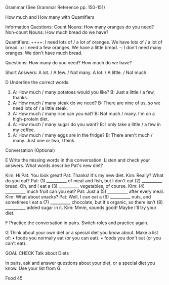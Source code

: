 Grammar (See Grammar Reference pp. 150-151)

How much and How many with Quantifiers

Information Questions:
Count Nouns: How many oranges do you need?
Non-count Nouns: How much bread do we have?

Quantifiers:
++++: I need lots of / a lot of oranges. We have lots of / a lot of bread.
+: I need a few oranges. We have a little bread.
-: I don't need many oranges. We don't have much bread.

Questions:
How many do you need?
How much do we have?

Short Answers:
A lot. / A few. / Not many.
A lot. / A little. / Not much.

D Underline the correct words.
1. A: How much / many potatoes would you like? B: Just a little / a few, thanks.
2. A: How much / many steak do we need? B: There are nine of us, so we need lots of / a little steak.
3. A: How much / many rice can you eat? B: Not much / many. I'm on a high-protein diet.
4. A: How much / many sugar do you want? B: I only take a little / a few in my coffee.
5. A: How much / many eggs are in the fridge? B: There aren't much / many. Just one or two, I think.

Conversation (Optional)

E Write the missing words in this conversation. Listen and check your answers.
What words describe Pat's new diet?

Kim: Hi Pat. You look great!
Pat: Thanks! It's my new diet.
Kim: Really? What do you eat?
Pat: (1) __________ of meat and fish, but I don't eat (2) __________
     bread. Oh, and I eat a (3) __________ vegetables, of course.
Kim: (4) __________ much fruit can you eat?
Pat: Just a (5) __________ after every meal.
Kim: What about snacks?
Pat: Well, I can eat a (6) __________ nuts, and sometimes I eat a
     (7) __________ chocolate, but it's organic, so there isn't
     (8) __________ added sugar in it.
Kim: Mmm, sounds good! Maybe I'll try your diet.

F Practice the conversation in pairs. Switch roles and practice again.

G Think about your own diet or a special diet you know about. Make a list of:
• foods you normally eat (or you can eat).
• foods you don't eat (or you can't eat).

GOAL CHECK Talk about Diets

In pairs, ask and answer questions about your diet, or a special diet you know. Use your list from G.

Food 45
